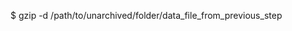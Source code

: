 <!-- layout:code post: database-backups_postgresql -->


$ gzip -d /path/to/unarchived/folder/data_file_from_previous_step
